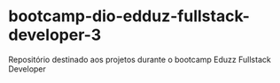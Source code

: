 # bootcamp-dio-edduz-fullstack-developer-3
Repositório destinado aos projetos durante o bootcamp Eduzz Fullstack Developer
